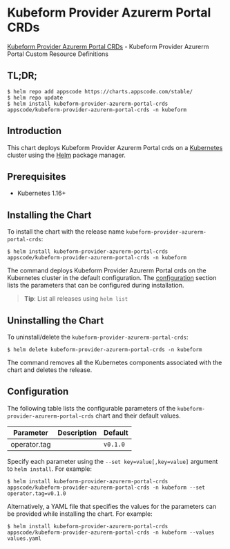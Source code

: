 # Kubeform Provider Azurerm Portal CRDs

[Kubeform Provider Azurerm Portal CRDs](https://github.com/kubeform) - Kubeform Provider Azurerm Portal Custom Resource Definitions

## TL;DR;

```console
$ helm repo add appscode https://charts.appscode.com/stable/
$ helm repo update
$ helm install kubeform-provider-azurerm-portal-crds appscode/kubeform-provider-azurerm-portal-crds -n kubeform
```

## Introduction

This chart deploys Kubeform Provider Azurerm Portal crds on a [Kubernetes](http://kubernetes.io) cluster using the [Helm](https://helm.sh) package manager.

## Prerequisites

- Kubernetes 1.16+

## Installing the Chart

To install the chart with the release name `kubeform-provider-azurerm-portal-crds`:

```console
$ helm install kubeform-provider-azurerm-portal-crds appscode/kubeform-provider-azurerm-portal-crds -n kubeform
```

The command deploys Kubeform Provider Azurerm Portal crds on the Kubernetes cluster in the default configuration. The [configuration](#configuration) section lists the parameters that can be configured during installation.

> **Tip**: List all releases using `helm list`

## Uninstalling the Chart

To uninstall/delete the `kubeform-provider-azurerm-portal-crds`:

```console
$ helm delete kubeform-provider-azurerm-portal-crds -n kubeform
```

The command removes all the Kubernetes components associated with the chart and deletes the release.

## Configuration

The following table lists the configurable parameters of the `kubeform-provider-azurerm-portal-crds` chart and their default values.

|  Parameter   | Description | Default  |
|--------------|-------------|----------|
| operator.tag |             | `v0.1.0` |


Specify each parameter using the `--set key=value[,key=value]` argument to `helm install`. For example:

```console
$ helm install kubeform-provider-azurerm-portal-crds appscode/kubeform-provider-azurerm-portal-crds -n kubeform --set operator.tag=v0.1.0
```

Alternatively, a YAML file that specifies the values for the parameters can be provided while
installing the chart. For example:

```console
$ helm install kubeform-provider-azurerm-portal-crds appscode/kubeform-provider-azurerm-portal-crds -n kubeform --values values.yaml
```
